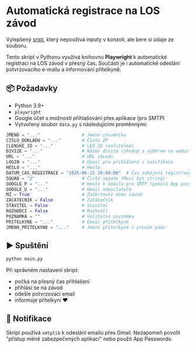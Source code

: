 # Automatická registrace na LOS závod

Vylepšený [sript](https://github.com/joudar11/registrator_zavodu), který nepoužívá inputy v konzoli, ale bere si údaje ze souboru.

Tento skript v Pythonu využívá knihovnu **Playwright** k automatické registraci na LOS závod v přesný čas. Součástí je i automatické odeslání potvrzovacího e-mailu a informování přítelkyně.

## 📦 Požadavky

- Python 3.9+
- `playwright`
- Google účet s možností přihlašování přes aplikace (pro SMTP)
- Vytvořený soubor `data.py` s následujícími proměnnými:

```python
JMENO = "..."                # Jméno závodníka
CISLO_DOKLADU = "..."        # Číslo ZP
CLENSKE_ID = "..."           # LEX ID (volitelné)
DIVIZE = "..."               # Název divize (shodný s výběrem na webu)
URL = "..."                  # URL závodu
LOGIN = "..."                # Email pro přihlášení i notifikace
HESLO = "..."                # Heslo
DATUM_CAS_REGISTRACE = "2025-06-15 20:00:00"  # Čas zahájení registrace nebo None, pokud má registrace proběhnout okamžitě
SQUAD = "2"                  # Číslo squadu (Musí být string)
GOOGLE_P = "..."             # Heslo k Gmailu pro SMTP (pomocí App passwords funkce v Google účtu)
GOOGLE_U = "..."             # Gmail odesílatele
MZ = True                    # Zaškrtnutí mimo závod
ZACATECNIK = False           # Začátečník
STAVITEL = False             # Stavitel
ROZHODCI = False             # Rozhodčí
POZNAMKA = ""                # Volitelná poznámka
PRITELKYNE = "..."           # Email přítelkyně
JMENO_PRITELKYNE = "..."     # Jméno přítelkyně v prvním pádu
```

## ▶️ Spuštění

```bash
python main.py
```

Při správném nastavení skript:
- počká na přesný čas přihlášení
- přihlásí se na závod
- odešle potvrzovací email
- informuje přítelkyni ❤️

## 📧 Notifikace

Skript používá `smtplib` k odeslání emailu přes Gmail. Nezapomeň povolit "přístup méně zabezpečených aplikací" nebo použít App Passwords.
